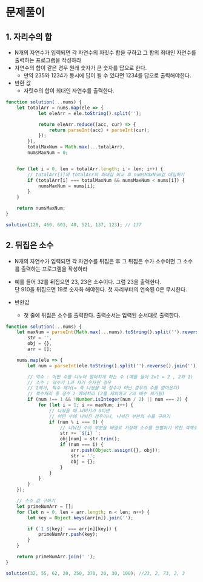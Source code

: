 # 문제풀이

## 1. 자리수의 합

- N개의 자연수가 입력되면 각 자연수의 자릿수 합을 구하고 그 합의 최대인 자연수를 출력하는 프로그램을 작성하라
- 자연수의 합이 같은 경우 원래 숫자가 큰 숫자를 답으로 한다.
    - 만약 235와 1234가 동시에 답이 될 수 있다면 1234를 답으로 출력해야한다.
- 반환 값
    - 자릿수의 합이 최대인 자연수를 출력한다.

```javascript
function solution(...nums) {
    let totalArr = nums.map(ele => {
            let eleArr = ele.toString().split('');

            return eleArr.reduce((acc, cur) => {
                return parseInt(acc) + parseInt(cur);
            });
        }),
        totalMaxNum = Math.max(...totalArr),
        numsMaxNum = 0;


    for (let i = 0, len = totalArr.length; i < len; i++) {
        // totalArr[i]와 totalArr의 최대값 비교 후 numsMaxNum값 대입하기 
        if (totalArr[i] === totalMaxNum && numsMaxNum < nums[i]) {
            numsMaxNum = nums[i];
        }
    }

    return numsMaxNum;
}

solution(128, 460, 603, 40, 521, 137, 123); // 137
```

## 2. 뒤집은 소수

- N개의 자연수가 입력되면 각 자연수를 뒤집은 후 그 뒤집은 수가 소수이면 그 소수를 출력하는 프로그램을 작성하라
- 예를 들어 32를 뒤집으면 23, 23은 소수이다. 그럼 23을 출력한다.
  <br>단 910을 뒤집으면 19로 숫자화 해야한다. 첫 자리부터의 연속된 0은 무시한다.

- 반환값
    - 첫 줄에 뒤집은 소수를 출력한다. 출력순서는 입력된 순서대로 출력한다.

```javascript
function solution(...nums) {
    let maxNum = parseInt(Math.max(...nums).toString().split('').reverse().join('')),
        str = '',
        obj = {},
        arr = [];

    nums.map(ele => {
        let num = parseInt(ele.toString().split('').reverse().join(''));

        // 약수 : 어떤 수를 나누어 떨어지게 하는 수 (예를 들어 2x1 = 2 , 2와 1)
        // 소수 : 약수가 1과 자기 숫자인 경우
        // 1제거, 짝수 제거(= 즉 나눴을 때 정수가 아닌 경우의 수를 받아온다)
        // 짝수처리 중 정수 2 에외처리 (2를 제외하고 2의 배수 제거됨) 
        if (num !== 1 && !Number.isInteger(num / 2) || num === 2) {
            for (let i = 1; i <= maxNum; i++) {
                // 나눴을 때 나머지가 0이면 
                // 어떤 수에 나눠진 경우이니, 나눠진 부분의 수를 구하기 
                if (num % i === 0) {
                    // 나눠진 수의 부분을 배열로 저장해 소수를 판별하기 위한 객체로 저장 
                    str += `${i} `;
                    obj[num] = str.trim();
                    if (num === i) {
                        arr.push(Object.assign({}, obj));
                        str = '';
                        obj = {};
                    }
                }
            }
        }
    });

    // 소수 값 구하기
    let primeNumArr = [];
    for (let n = 0, len = arr.length; n < len; n++) {
        let key = Object.keys(arr[n]).join('');

        if (`1 ${key}` === arr[n][key]) {
            primeNumArr.push(key);
        }
    }

    return primeNumArr.join(' ');
}

solution(32, 55, 62, 20, 250, 370, 20, 30, 100); //23, 2, 73, 2, 3
```
